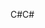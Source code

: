 <span data-ttu-id="cb049-101">C#</span><span class="sxs-lookup"><span data-stu-id="cb049-101">C#</span></span>